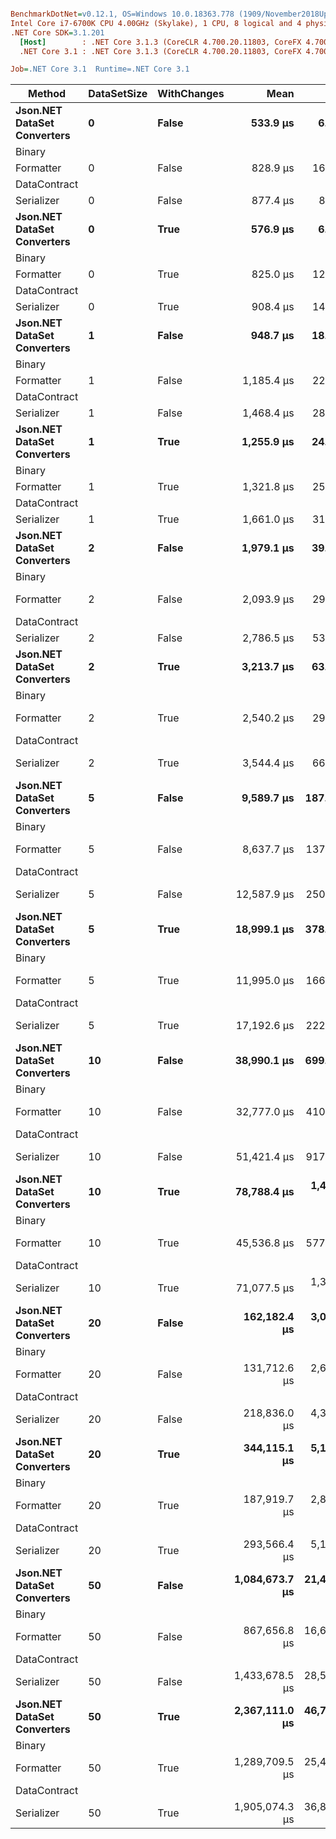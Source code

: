 ``` ini

BenchmarkDotNet=v0.12.1, OS=Windows 10.0.18363.778 (1909/November2018Update/19H2)
Intel Core i7-6700K CPU 4.00GHz (Skylake), 1 CPU, 8 logical and 4 physical cores
.NET Core SDK=3.1.201
  [Host]        : .NET Core 3.1.3 (CoreCLR 4.700.20.11803, CoreFX 4.700.20.12001), X64 RyuJIT DEBUG
  .NET Core 3.1 : .NET Core 3.1.3 (CoreCLR 4.700.20.11803, CoreFX 4.700.20.12001), X64 RyuJIT

Job=.NET Core 3.1  Runtime=.NET Core 3.1  

```
|                         Method | DataSetSize | WithChanges |           Mean |        Error |       StdDev |      Gen 0 |      Gen 1 |     Gen 2 |    Allocated |
|------------------------------- |------------ |------------ |---------------:|-------------:|-------------:|-----------:|-----------:|----------:|-------------:|
| **Json.NET DataSet Converters** |           **0** |       **False** |       **533.9 μs** |      **6.65 μs** |      **6.22 μs** |    **50.7813** |     **0.9766** |         **-** |    **209.94 KB** |
|              Binary
Formatter |           0 |       False |       828.9 μs |     16.24 μs |     15.20 μs |   119.1406 |    35.1563 |         - |    517.74 KB |
|       DataContract
Serializer |           0 |       False |       877.4 μs |      8.57 μs |      8.02 μs |   125.0000 |    39.0625 |         - |    561.53 KB |
| **Json.NET DataSet Converters** |           **0** |        **True** |       **576.9 μs** |      **6.29 μs** |      **4.91 μs** |    **51.7578** |     **0.9766** |         **-** |    **213.56 KB** |
|              Binary
Formatter |           0 |        True |       825.0 μs |     12.38 μs |     11.58 μs |   123.0469 |    37.1094 |         - |    520.83 KB |
|       DataContract
Serializer |           0 |        True |       908.4 μs |     14.78 μs |     13.11 μs |   125.0000 |    39.0625 |         - |    562.97 KB |
| **Json.NET DataSet Converters** |           **1** |       **False** |       **948.7 μs** |     **18.80 μs** |     **33.41 μs** |    **88.8672** |    **23.4375** |         **-** |     **364.7 KB** |
|              Binary
Formatter |           1 |       False |     1,185.4 μs |     22.08 μs |     28.71 μs |   148.4375 |    48.8281 |         - |    664.16 KB |
|       DataContract
Serializer |           1 |       False |     1,468.4 μs |     28.26 μs |     31.41 μs |   152.3438 |    52.7344 |         - |    717.96 KB |
| **Json.NET DataSet Converters** |           **1** |        **True** |     **1,255.9 μs** |     **24.42 μs** |     **30.88 μs** |   **113.2813** |          **-** |         **-** |    **462.86 KB** |
|              Binary
Formatter |           1 |        True |     1,321.8 μs |     25.71 μs |     37.68 μs |   173.8281 |    56.6406 |         - |     723.5 KB |
|       DataContract
Serializer |           1 |        True |     1,661.0 μs |     31.53 μs |     26.33 μs |   164.0625 |    50.7813 |         - |    744.28 KB |
| **Json.NET DataSet Converters** |           **2** |       **False** |     **1,979.1 μs** |     **39.12 μs** |     **41.85 μs** |   **167.9688** |    **48.8281** |         **-** |    **737.39 KB** |
|              Binary
Formatter |           2 |       False |     2,093.9 μs |     29.84 μs |     24.92 μs |   238.2813 |   113.2813 |   50.7813 |   1011.79 KB |
|       DataContract
Serializer |           2 |       False |     2,786.5 μs |     53.99 μs |     60.01 μs |   214.8438 |    50.7813 |         - |    998.19 KB |
| **Json.NET DataSet Converters** |           **2** |        **True** |     **3,213.7 μs** |     **63.20 μs** |     **90.64 μs** |   **242.1875** |    **78.1250** |         **-** |   **1102.66 KB** |
|              Binary
Formatter |           2 |        True |     2,540.2 μs |     29.72 μs |     27.80 μs |   289.0625 |   160.1563 |   82.0313 |   1235.34 KB |
|       DataContract
Serializer |           2 |        True |     3,544.4 μs |     66.86 μs |     62.54 μs |   226.5625 |    70.3125 |         - |   1098.85 KB |
| **Json.NET DataSet Converters** |           **5** |       **False** |     **9,589.7 μs** |    **187.88 μs** |    **244.30 μs** |   **640.6250** |   **312.5000** |         **-** |   **3395.87 KB** |
|              Binary
Formatter |           5 |       False |     8,637.7 μs |    137.93 μs |    129.02 μs |   671.8750 |   468.7500 |  265.6250 |   3504.56 KB |
|       DataContract
Serializer |           5 |       False |    12,587.9 μs |    250.76 μs |    307.95 μs |   531.2500 |   265.6250 |         - |   3111.78 KB |
| **Json.NET DataSet Converters** |           **5** |        **True** |    **18,999.1 μs** |    **378.36 μs** |    **478.51 μs** |   **968.7500** |   **437.5000** |         **-** |   **5742.38 KB** |
|              Binary
Formatter |           5 |        True |    11,995.0 μs |    166.89 μs |    147.95 μs |   875.0000 |   640.6250 |  375.0000 |   4952.79 KB |
|       DataContract
Serializer |           5 |        True |    17,192.6 μs |    222.69 μs |    208.30 μs |   687.5000 |   281.2500 |         - |   3893.08 KB |
| **Json.NET DataSet Converters** |          **10** |       **False** |    **38,990.1 μs** |    **699.28 μs** |    **909.27 μs** |  **2153.8462** |   **615.3846** |   **76.9231** |  **12757.88 KB** |
|              Binary
Formatter |          10 |       False |    32,777.0 μs |    410.61 μs |    363.99 μs |  1687.5000 |  1062.5000 |  437.5000 |  12295.31 KB |
|       DataContract
Serializer |          10 |       False |    51,421.4 μs |    917.17 μs |    813.05 μs |  1800.0000 |   500.0000 |  100.0000 |  10408.61 KB |
| **Json.NET DataSet Converters** |          **10** |        **True** |    **78,788.4 μs** |  **1,483.97 μs** |  **1,388.11 μs** |  **3714.2857** |   **714.2857** |  **142.8571** |  **22201.71 KB** |
|              Binary
Formatter |          10 |        True |    45,536.8 μs |    577.45 μs |    540.15 μs |  2416.6667 |  1416.6667 |  500.0000 |  18159.19 KB |
|       DataContract
Serializer |          10 |        True |    71,077.5 μs |  1,386.93 μs |  1,703.27 μs |  2142.8571 |   571.4286 |         - |  13552.34 KB |
| **Json.NET DataSet Converters** |          **20** |       **False** |   **162,182.4 μs** |  **3,073.40 μs** |  **2,874.86 μs** |  **8666.6667** |  **1333.3333** |  **333.3333** |  **50370.19 KB** |
|              Binary
Formatter |          20 |       False |   131,712.6 μs |  2,610.28 μs |  3,484.64 μs |  5000.0000 |  1500.0000 |  500.0000 |  47756.42 KB |
|       DataContract
Serializer |          20 |       False |   218,836.0 μs |  4,374.20 μs |  5,207.17 μs |  6500.0000 |  2000.0000 |  500.0000 |     39711 KB |
| **Json.NET DataSet Converters** |          **20** |        **True** |   **344,115.1 μs** |  **5,172.24 μs** |  **4,319.05 μs** | **15000.0000** |  **4000.0000** | **1000.0000** |  **87740.97 KB** |
|              Binary
Formatter |          20 |        True |   187,919.7 μs |  2,887.44 μs |  2,700.91 μs |  6500.0000 |  2500.0000 |  500.0000 |  71150.25 KB |
|       DataContract
Serializer |          20 |        True |   293,566.4 μs |  5,190.33 μs |  5,553.60 μs |  9000.0000 |  4000.0000 | 1000.0000 |   52321.1 KB |
| **Json.NET DataSet Converters** |          **50** |       **False** | **1,084,673.7 μs** | **21,499.75 μs** | **20,110.88 μs** | **52000.0000** | **17000.0000** | **2000.0000** | **315652.09 KB** |
|              Binary
Formatter |          50 |       False |   867,656.8 μs | 16,677.35 μs | 17,844.57 μs | 29000.0000 | 12000.0000 | 2000.0000 | 299688.01 KB |
|       DataContract
Serializer |          50 |       False | 1,433,678.5 μs | 28,576.82 μs | 26,730.77 μs | 41000.0000 | 16000.0000 | 3000.0000 | 250188.51 KB |
| **Json.NET DataSet Converters** |          **50** |        **True** | **2,367,111.0 μs** | **46,790.26 μs** | **43,767.63 μs** | **98000.0000** | **30000.0000** | **3000.0000** | **551091.93 KB** |
|              Binary
Formatter |          50 |        True | 1,289,709.5 μs | 25,469.63 μs | 23,824.31 μs | 40000.0000 | 16000.0000 | 3000.0000 | 448109.03 KB |
|       DataContract
Serializer |          50 |        True | 1,905,074.3 μs | 36,898.08 μs | 46,664.25 μs | 50000.0000 | 18000.0000 | 3000.0000 | 332886.45 KB |

